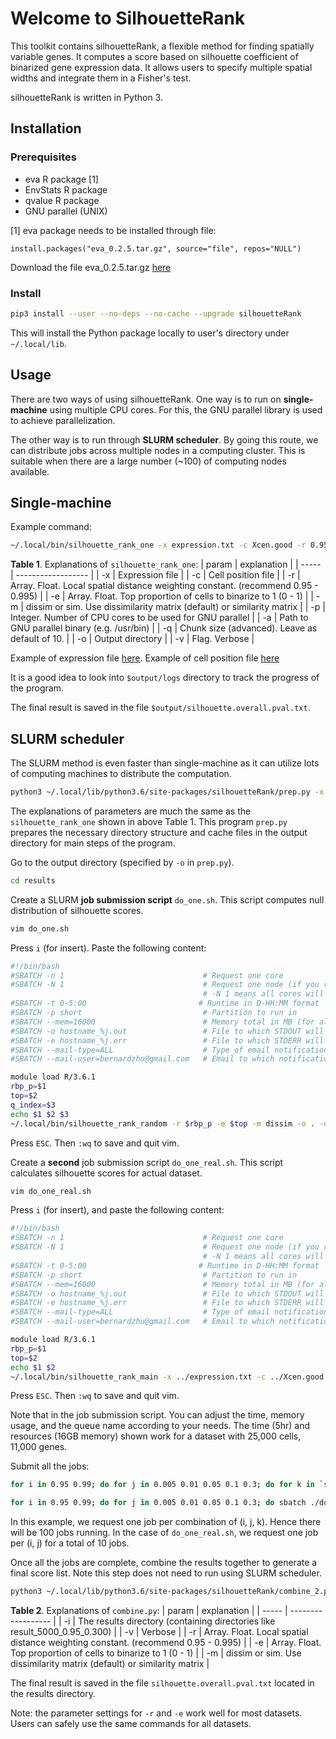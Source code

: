 # Welcome to SilhouetteRank

This toolkit contains silhouetteRank, a flexible method for finding spatially variable genes. It computes a score based on silhouette coefficient of binarized gene expression data. It allows users to specify multiple spatial widths and integrate them in a Fisher's test. 

silhouetteRank is written in Python 3.

## Installation

### Prerequisites
* eva R package [1]
* EnvStats R package
* qvalue R package
* GNU parallel (UNIX)

[1] eva package needs to be installed through file:
```
install.packages("eva_0.2.5.tar.gz", source="file", repos="NULL")
```
Download the file eva_0.2.5.tar.gz [here](https://cran.r-project.org/src/contrib/Archive/eva/eva_0.2.5.tar.gz)

### Install
```bash
pip3 install --user --no-deps --no-cache --upgrade silhouetteRank
```
This will install the Python package locally to user's directory under `~/.local/lib`.


## Usage

There are two ways of using silhouetteRank.
One way is to run on **single-machine** using multiple CPU cores. For this, the GNU parallel library is used to achieve parallelization.

The other way is to run through **SLURM scheduler**. By going this route, we can distribute jobs across multiple nodes in a computing cluster. This is suitable when there are a large number (~100) of computing nodes available.

## Single-machine

Example command:
```bash
~/.local/bin/silhouette_rank_one -x expression.txt -c Xcen.good -r 0.95 0.99 -e 0.005 0.01 0.05 0.10 0.30 -m dissim -p 8 -a /usr/bin -o results -v -q 10
```

**Table 1**. Explanations of `silhouette_rank_one`: 
| param | explanation |
| ----- | ------------------ |
| -x | Expression file |
| -c | Cell position file |
| -r | Array. Float. Local spatial distance weighting constant. (recommend 0.95 - 0.995) |
| -e | Array. Float. Top proportion of cells to binarize to 1 (0 - 1) |
| -m | dissim or sim. Use dissimilarity matrix (default) or similarity matrix |
| -p | Integer. Number of CPU cores to be used for GNU parallel |
| -a | Path to GNU parallel binary (e.g. /usr/bin) |
| -q | Chunk size (advanced). Leave as default of 10. |
| -o | Output directory |
| -v | Flag. Verbose |

Example of expression file [here](http://spatialdataset.com). Example of cell position file [here](http://spatialgiotto.com)

It is a good idea to look into `$output/logs` directory to track the progress of the program.

The final result is saved in the file `$output/silhouette.overall.pval.txt`.

## SLURM scheduler

The SLURM method is even faster than single-machine as it can utilize lots of computing machines to distribute the computation.

```bash
python3 ~/.local/lib/python3.6/site-packages/silhouetteRank/prep.py -x expression.txt -c Xcen.good -r 0.95 0.99 -e 0.005 0.01 0.05 0.10 0.30 -m dissim -o results -v
```
The explanations of parameters are much the same as the `silhouette_rank_one` shown in above Table 1.
This program `prep.py` prepares the necessary directory structure and cache files in the output directory for main steps of the program.

Go to the output directory (specified by `-o` in `prep.py`).
```bash
cd results
```
Create a SLURM **job submission script** `do_one.sh`. This script computes null distribution of silhouette scores. 
```bash
vim do_one.sh
```
Press `i` (for insert). Paste the following content:

```bash
#!/bin/bash
#SBATCH -n 1                               # Request one core
#SBATCH -N 1                               # Request one node (if you request more than one core with -n, also using
                                           # -N 1 means all cores will be on the same node)
#SBATCH -t 0-5:00                         # Runtime in D-HH:MM format
#SBATCH -p short                           # Partition to run in
#SBATCH --mem=16000                        # Memory total in MB (for all cores)
#SBATCH -o hostname_%j.out                 # File to which STDOUT will be written, including job ID
#SBATCH -e hostname_%j.err                 # File to which STDERR will be written, including job ID
#SBATCH --mail-type=ALL                    # Type of email notification- BEGIN,END,FAIL,ALL
#SBATCH --mail-user=bernardzhu@gmail.com   # Email to which notifications will be sent

module load R/3.6.1
rbp_p=$1
top=$2
q_index=$3
echo $1 $2 $3
~/.local/bin/silhouette_rank_random -r $rbp_p -e $top -m dissim -o . -q $q_index -v
```
Press `ESC`. Then `:wq` to save and quit vim. 

Create a **second** job submission script `do_one_real.sh`. This script calculates silhouette scores for actual dataset.
```bash
vim do_one_real.sh
```
Press `i` (for insert), and paste the following content:
```bash
#!/bin/bash
#SBATCH -n 1                               # Request one core
#SBATCH -N 1                               # Request one node (if you request more than one core with -n, also using
                                           # -N 1 means all cores will be on the same node)
#SBATCH -t 0-5:00                         # Runtime in D-HH:MM format
#SBATCH -p short                           # Partition to run in
#SBATCH --mem=16000                        # Memory total in MB (for all cores)
#SBATCH -o hostname_%j.out                 # File to which STDOUT will be written, including job ID
#SBATCH -e hostname_%j.err                 # File to which STDERR will be written, including job ID
#SBATCH --mail-type=ALL                    # Type of email notification- BEGIN,END,FAIL,ALL
#SBATCH --mail-user=bernardzhu@gmail.com   # Email to which notifications will be sent

module load R/3.6.1
rbp_p=$1
top=$2
echo $1 $2
~/.local/bin/silhouette_rank_main -x ../expression.txt -c ../Xcen.good -e $top -r $rbp_p -m dissim -o . -v
```
Press `ESC`. Then `:wq` to save and quit vim. 

Note that in the job submission script. You can adjust the time, memory usage, and the queue name according to your needs. The time (5hr) and resources (16GB memory) shown work for a dataset with 25,000 cells, 11,000 genes. 

Submit all the jobs:
```bash
for i in 0.95 0.99; do for j in 0.005 0.01 0.05 0.1 0.3; do for k in `seq 0 9`; do sbatch ./do_one.sh $i $j $k; done; done; done
```
```bash
for i in 0.95 0.99; do for j in 0.005 0.01 0.05 0.1 0.3; do sbatch ./do_one_real.sh $i $j; done; done
```
In this example, we request one job per combination of (i, j, k). Hence there will be 100 jobs running. In the case of `do_one_real.sh`, we request one job per (i, j) for a total of 10 jobs.

Once all the jobs are complete, combine the results together to generate a final score list.
Note this step does not need to run using SLURM scheduler.
```bash
python3 ~/.local/lib/python3.6/site-packages/silhouetteRank/combine_2.py -i . -v -r 0.95 0.99 -e 0.005 0.01 0.05 0.1 0.3 -m dissim 
```

**Table 2**. Explanations of `combine.py`: 
| param | explanation |
| ----- | ------------------ |
| -i | The results directory (containing directories like result_5000_0.95_0.300) |
| -v | Verbose |
| -r | Array. Float. Local spatial distance weighting constant. (recommend 0.95 - 0.995) |
| -e | Array. Float. Top proportion of cells to binarize to 1 (0 - 1) |
| -m | dissim or sim. Use dissimilarity matrix (default) or similarity matrix |

The final result is saved in the file `silhouette.overall.pval.txt` located in the results directory.

Note: the parameter settings for `-r` and `-e` work well for most datasets. Users can safely use the same commands for all datasets.

